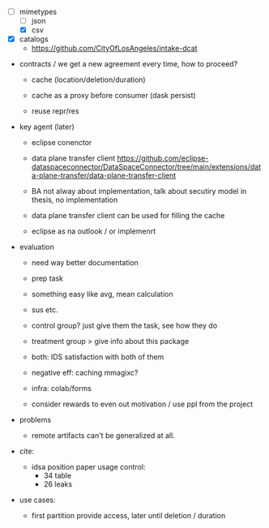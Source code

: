 - [ ] mimetypes
    - [ ] json
    - [x] csv

- [x] catalogs
    - https://github.com/CityOfLosAngeles/intake-dcat

- contracts
    / we get a new agreement every time, how to proceed?
    - cache (location/deletion/duration)
    - cache as a proxy before consumer (dask persist)

    - reuse repr/res

- key agent (later)
    - eclipse conenctor
    - data plane transfer client https://github.com/eclipse-dataspaceconnector/DataSpaceConnector/tree/main/extensions/data-plane-transfer/data-plane-transfer-client
    - BA not alway about implementation, talk about secutiry model in thesis, no implementation

    - data plane transfer client can be used for filling the cache

    - eclipse as na outlook / or implemenrt


- evaluation
    - need way better documentation
    - prep task
    - something easy like avg, mean calculation
    - sus etc.
    - control group? just give them the task, see how they do
    - treatment group > give info about this package

    - both: IDS satisfaction with both of them

    - negative eff: caching mmagixc?

    - infra: colab/forms
    - consider rewards to even out motivation / use ppl from the project


- problems
    - remote artifacts can't be generalized at all.

- cite:
    - idsa position paper usage control:
        - 34 table
        - 26 leaks

- use cases:
    - first partition provide access, later until deletion / duration